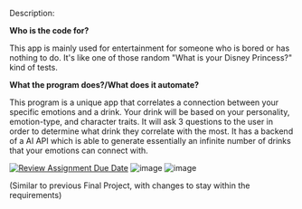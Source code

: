 Description:

**Who is the code for?**

This app is mainly used for entertainment for someone who is bored or has nothing to do. It's like one of those random "What is your Disney Princess?" kind of tests.

**What the program does?/What does it automate?**

This program is a unique app that correlates a connection between your specific emotions and a drink. Your drink will be based on your personality, emotion-type, and character traits. It will ask 3 questions to the user in order to determine what drink they correlate with the most. It has a backend of a AI API which is able to generate essentially an infinite number of drinks that your emotions can connect with. 

[![Review Assignment Due Date](https://classroom.github.com/assets/deadline-readme-button-22041afd0340ce965d47ae6ef1cefeee28c7c493a6346c4f15d667ab976d596c.svg)](https://classroom.github.com/a/Y49tTL6w)
![image](https://github.com/user-attachments/assets/017c3814-4514-4b9f-9ff8-16273f2a9191)
![image](https://github.com/user-attachments/assets/9f36a324-9540-4495-8436-b8a02b38fb6a)




(Similar to previous Final Project, with changes to stay within the requirements)
